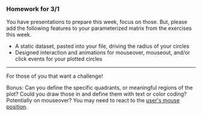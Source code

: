 ### Homework for 3/1

You have presentations to prepare this week, focus on those. But, please add the following features to your parameterized matrix from the exercises this week.

- A static dataset, pasted into your file, driving the radius of your circles
- Designed interaction and animations for mouseover, mouseout, and/or click events for your plotted circles

-----

For those of you that want a challenge!

Bonus: Can you define the specific quadrants, or meaningful regions of the plot? Could you draw those in and define them with text or color coding? Potentially on mouseover? You may need to react to the [user's mouse position](https://github.com/d3/d3-selection/blob/master/README.md#mouse). 

